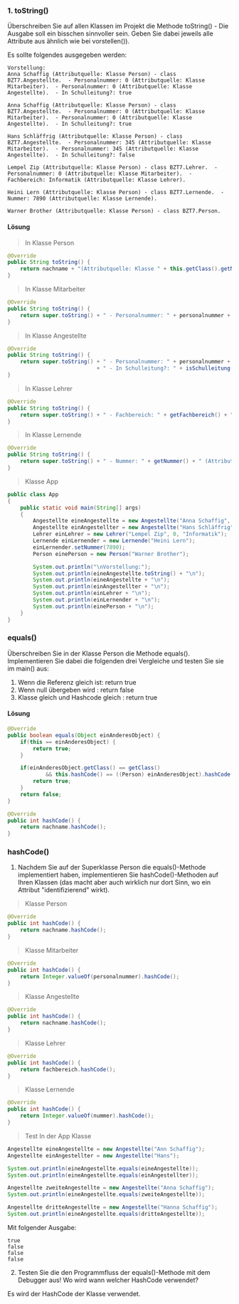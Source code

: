### 1. toString()

Überschreiben Sie auf allen Klassen im Projekt die Methode toString() - Die Ausgabe soll ein bisschen sinnvoller sein. Geben Sie dabei jeweils alle Attribute aus ähnlich wie bei vorstellen()).

Es sollte folgendes ausgegeben werden:

```
Vorstellung:
Anna Schaffig (Attributquelle: Klasse Person) - class BZT7.Angestellte.  - Personalnummer: 0 (Attributquelle: Klasse Mitarbeiter).  - Personalnummer: 0 (Attributquelle: Klasse Angestellte).  - In Schulleitung?: true

Anna Schaffig (Attributquelle: Klasse Person) - class BZT7.Angestellte.  - Personalnummer: 0 (Attributquelle: Klasse Mitarbeiter).  - Personalnummer: 0 (Attributquelle: Klasse Angestellte).  - In Schulleitung?: true

Hans Schläffrig (Attributquelle: Klasse Person) - class BZT7.Angestellte.  - Personalnummer: 345 (Attributquelle: Klasse Mitarbeiter).  - Personalnummer: 345 (Attributquelle: Klasse Angestellte).  - In Schulleitung?: false

Lempel Zip (Attributquelle: Klasse Person) - class BZT7.Lehrer.  - Personalnummer: 0 (Attributquelle: Klasse Mitarbeiter).  - Fachbereich: Informatik (Attributquelle: Klasse Lehrer). 

Heini Lern (Attributquelle: Klasse Person) - class BZT7.Lernende.  - Nummer: 7890 (Attributquelle: Klasse Lernende). 

Warner Brother (Attributquelle: Klasse Person) - class BZT7.Person. 
```

#### Lösung

> In Klasse Person

```java
@Override
public String toString() {
    return nachname + "(Attributquelle: Klasse " + this.getClass().getName() + ") - " + getClass() + ".";    
}
```

> In Klasse Mitarbeiter

```java
@Override
public String toString() {
    return super.toString() + " - Personalnummer: " + personalnummer + " (Attributquelle: Klasse " + this.getClass().getName() + ").";
}
```

> In Klasse Angestellte

```java
@Override
public String toString() {
    return super.toString() + " - Personalnummer: " + personalnummer + " (Attributquelle: Klasse " + this.getClass().getName() + ")." 
                            + " - In Schulleitung?: " + isSchulleitung();
}
```

> In Klasse Lehrer

```java
@Override
public String toString() {
    return super.toString() + " - Fachbereich: " + getFachbereich() + " (Attributquelle: Klasse " + this.getClass().getName() + ").";
}
```

> In Klasse Lernende

```java
@Override
public String toString() {
    return super.toString() + " - Nummer: " + getNummer() + " (Attributquelle: Klasse " + getClass().getName() + ").";
}
```

> Klasse App

```java
public class App
{
    public static void main(String[] args)
    {
        Angestellte eineAngestellte = new Angestellte("Anna Schaffig", 0, true);
        Angestellte einAngestellter = new Angestellte("Hans Schläffrig", 345, false);
        Lehrer einLehrer = new Lehrer("Lempel Zip", 0, "Informatik");
        Lernende einLernender = new Lernende("Heini Lern");
        einLernender.setNummer(7890);
        Person einePerson = new Person("Warner Brother");

        System.out.println("\nVorstellung:");
        System.out.println(eineAngestellte.toString() + "\n");               
        System.out.println(eineAngestellte + "\n");
        System.out.println(einAngestellter + "\n");
        System.out.println(einLehrer + "\n");
        System.out.println(einLernender + "\n");
        System.out.println(einePerson + "\n");
    }
}
```

### equals()
Überschreiben Sie in der Klasse Person die Methode equals().
Implementieren Sie dabei die folgenden drei Vergleiche und testen Sie sie im main() aus:

1. Wenn die Referenz gleich ist: return true
2. Wenn null übergeben wird : return false
3. Klasse gleich und Hashcode gleich : return true

#### Lösung

```java
@Override 
public boolean equals(Object einAnderesObject) {
    if(this == einAnderesObject) {
        return true;
    } 

    if(einAnderesObject.getClass() == getClass() 
            && this.hashCode() == ((Person) einAnderesObject).hashCode()) {
        return true;
    }
    return false;
}

@Override
public int hashCode() {
    return nachname.hashCode();
}
```

### hashCode() 
1. Nachdem Sie auf der Superklasse Person die equals()-Methode implementiert haben, implementieren Sie hashCode()-Methoden auf Ihren Klassen (das macht aber auch wirklich nur dort Sinn, wo ein Attribut "identifizierend" wirkt).

> Klasse Person

```java
@Override
public int hashCode() {
    return nachname.hashCode();
}
```

> Klasse Mitarbeiter

```java
@Override
public int hashCode() {
    return Integer.valueOf(personalnummer).hashCode();
}
```

> Klasse Angestellte

```java
@Override
public int hashCode() {
    return nachname.hashCode();
}
```

> Klasse Lehrer

```java
@Override
public int hashCode() {
    return fachbereich.hashCode();
}
```

> Klasse Lernende

```java
@Override
public int hashCode() {
    return Integer.valueOf(nummer).hashCode();
}
```

> Test In der App Klasse

```java
Angestellte eineAngestellte = new Angestellte("Ann Schaffig");
Angestellte einAngestellter = new Angestellte("Hans");

System.out.println(eineAngestellte.equals(eineAngestellte));
System.out.println(eineAngestellte.equals(einAngestellter));

Angestellte zweiteAngestellte = new Angestellte("Anna Schaffig");
System.out.println(eineAngestellte.equals(zweiteAngestellte));

Angestellte dritteAngestellte = new Angestellte("Hanna Schaffig");
System.out.println(eineAngestellte.equals(dritteAngestellte));
```

Mit folgender Ausgabe:

```
true
false
false
false
```

2. Testen Sie die den Programmfluss der equals()-Methode mit dem Debugger aus! Wo wird wann welcher HashCode verwendet?
   
Es wird der HashCode der Klasse verwendet.